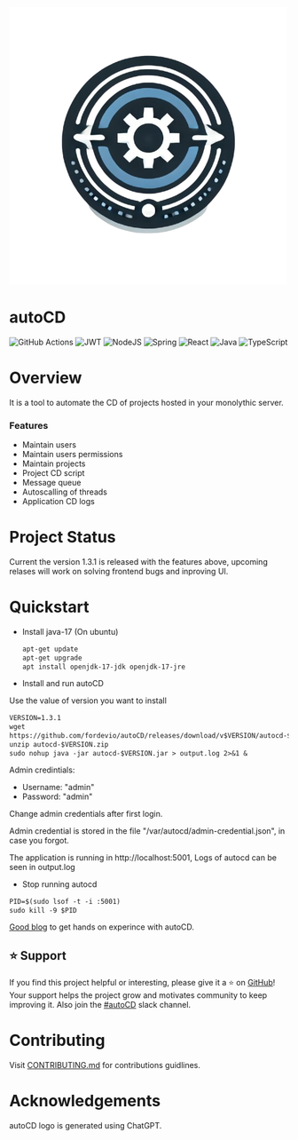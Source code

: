 ![Logo](assets/autocd-logo.png)

# autoCD

![GitHub Actions](https://img.shields.io/badge/github%20actions-%232671E5.svg?style=for-the-badge&logo=githubactions&logoColor=white)
![JWT](https://img.shields.io/badge/JWT-black?style=for-the-badge&logo=JSON%20web%20tokens)
![NodeJS](https://img.shields.io/badge/node.js-6DA55F?style=for-the-badge&logo=node.js&logoColor=white)
![Spring](https://img.shields.io/badge/spring-%236DB33F.svg?style=for-the-badge&logo=spring&logoColor=white)
![React](https://img.shields.io/badge/react-%2320232a.svg?style=for-the-badge&logo=react&logoColor=%2361DAFB)
![Java](https://img.shields.io/badge/java-%23ED8B00.svg?style=for-the-badge&logo=openjdk&logoColor=white)
![TypeScript](https://img.shields.io/badge/typescript-%23007ACC.svg?style=for-the-badge&logo=typescript&logoColor=white)

# Overview
It is a tool to automate the CD  of projects hosted in your monolythic server.
### Features
 - Maintain users
 - Maintain users permissions
 - Maintain projects
 - Project CD script
 - Message queue
 - Autoscalling of threads 
 - Application CD logs


# Project Status
Current the version 1.3.1 is released with the features above, upcoming relases will work on solving frontend bugs and inproving UI.

 # Quickstart

 - Install java-17
   (On ubuntu)

   ```
   apt-get update
   apt-get upgrade
   apt install openjdk-17-jdk openjdk-17-jre
   ```

- Install and run autoCD

Use the value of version you want to install


```
VERSION=1.3.1
wget https://github.com/fordevio/autoCD/releases/download/v$VERSION/autocd-$VERSION.zip
unzip autocd-$VERSION.zip
sudo nohup java -jar autocd-$VERSION.jar > output.log 2>&1 &
```
Admin credintials:
- Username: "admin"
- Password: "admin"

Change admin credentials after first login.

Admin credential is stored in the file "/var/autocd/admin-credential.json", in case you forgot. 

The application is running in http://localhost:5001, Logs of autocd can be seen in output.log

- Stop running autocd

```
PID=$(sudo lsof -t -i :5001)
sudo kill -9 $PID
```

[Good blog](https://medium.com/@fordev951/automating-cd-with-autocd-44adc1bad222)  to get hands on experince with autoCD.

## ⭐️ Support

If you find this project helpful or interesting, please give it a ⭐️ on [GitHub](https://github.com/fordevio/autoCD)! Your support helps the project grow and motivates community to keep improving it.
Also join the [#autoCD](https://fordev-io.slack.com/archives/C086UJZ4658) slack channel.

# Contributing
 Visit [CONTRIBUTING.md](./docs/CONTRIBUTING.md) for contributions guidlines. 

# Acknowledgements
autoCD logo is generated using ChatGPT.